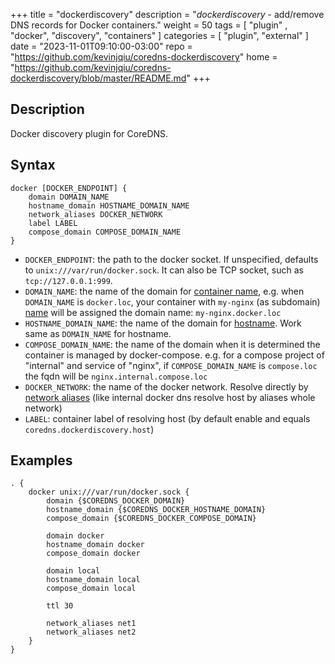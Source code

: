 +++
title = "dockerdiscovery"
description = "*dockerdiscovery* - add/remove DNS records for Docker containers."
weight = 50
tags = [  "plugin" , "docker", "discovery", "containers" ]
categories = [ "plugin", "external" ]
date = "2023-11-01T09:10:00-03:00"
repo = "https://github.com/kevinjqiu/coredns-dockerdiscovery"
home = "https://github.com/kevinjqiu/coredns-dockerdiscovery/blob/master/README.md"
+++

## Description

Docker discovery plugin for CoreDNS.

## Syntax

    docker [DOCKER_ENDPOINT] {
        domain DOMAIN_NAME
        hostname_domain HOSTNAME_DOMAIN_NAME
        network_aliases DOCKER_NETWORK
        label LABEL
        compose_domain COMPOSE_DOMAIN_NAME
    }

* `DOCKER_ENDPOINT`: the path to the docker socket. If unspecified, defaults to `unix:///var/run/docker.sock`. It can also be TCP socket, such as `tcp://127.0.0.1:999`.
* `DOMAIN_NAME`: the name of the domain for [container name](https://docs.docker.com/engine/reference/run/#name---name), e.g. when `DOMAIN_NAME` is `docker.loc`, your container with `my-nginx` (as subdomain) [name](https://docs.docker.com/engine/reference/run/#name---name) will be assigned the domain name: `my-nginx.docker.loc`
* `HOSTNAME_DOMAIN_NAME`: the name of the domain for [hostname](https://docs.docker.com/config/containers/container-networking/#ip-address-and-hostname). Work same as `DOMAIN_NAME` for hostname.
* `COMPOSE_DOMAIN_NAME`: the name of the domain when it is determined the
    container is managed by docker-compose.  e.g. for a compose project of
    "internal" and service of "nginx", if `COMPOSE_DOMAIN_NAME` is
    `compose.loc` the fqdn will be `nginx.internal.compose.loc`
* `DOCKER_NETWORK`: the name of the docker network. Resolve directly by [network aliases](https://docs.docker.com/v17.09/engine/userguide/networking/configure-dns) (like internal docker dns resolve host by aliases whole network)
* `LABEL`: container label of resolving host (by default enable and equals ```coredns.dockerdiscovery.host```)

## Examples

~~~ corefile
. {
    docker unix:///var/run/docker.sock {
        domain {$COREDNS_DOCKER_DOMAIN}
        hostname_domain {$COREDNS_DOCKER_HOSTNAME_DOMAIN}
        compose_domain {$COREDNS_DOCKER_COMPOSE_DOMAIN}

        domain docker
        hostname_domain docker
        compose_domain docker

        domain local
        hostname_domain local
        compose_domain local

        ttl 30

        network_aliases net1
        network_aliases net2
    }
}
~~~
